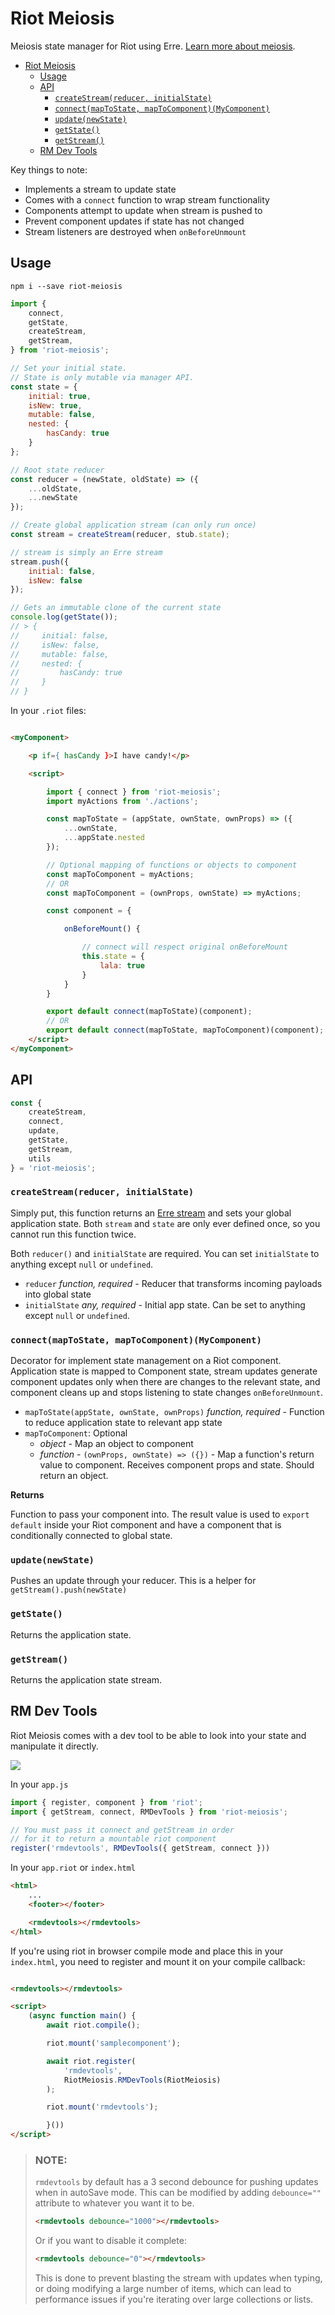# Riot Meiosis

Meiosis state manager for Riot using Erre. [Learn more about meiosis](http://RiotMeiosis.js.org).

- [Riot Meiosis](#riot-meiosis)
  - [Usage](#usage)
  - [API](#api)
    - [`createStream(reducer, initialState)`](#createstreamreducer-initialstate)
    - [`connect(mapToState, mapToComponent)(MyComponent)`](#connectmaptostate-maptocomponentmycomponent)
    - [`update(newState)`](#updatenewstate)
    - [`getState()`](#getstate)
    - [`getStream()`](#getstream)
  - [RM Dev Tools](#rm-dev-tools)

Key things to note:
- Implements a stream to update state
- Comes with a `connect` function to wrap stream functionality
- Components attempt to update when stream is pushed to
- Prevent component updates if state has not changed
- Stream listeners are destroyed when `onBeforeUnmount`

## Usage

```
npm i --save riot-meiosis
```

```js
import {
    connect,
    getState,
    createStream,
    getStream,
} from 'riot-meiosis';

// Set your initial state.
// State is only mutable via manager API.
const state = {
    initial: true,
    isNew: true,
    mutable: false,
    nested: {
        hasCandy: true
    }
};

// Root state reducer
const reducer = (newState, oldState) => ({
    ...oldState,
    ...newState
});

// Create global application stream (can only run once)
const stream = createStream(reducer, stub.state);

// stream is simply an Erre stream
stream.push({
    initial: false,
    isNew: false
});

// Gets an immutable clone of the current state
console.log(getState());
// > {
//     initial: false,
//     isNew: false,
//     mutable: false,
//     nested: {
//         hasCandy: true
//     }
// }

```

In your `.riot` files:
```html

<myComponent>

    <p if={ hasCandy }>I have candy!</p>

    <script>

        import { connect } from 'riot-meiosis';
        import myActions from './actions';

        const mapToState = (appState, ownState, ownProps) => ({
            ...ownState,
            ...appState.nested
        });

        // Optional mapping of functions or objects to component
        const mapToComponent = myActions;
        // OR
        const mapToComponent = (ownProps, ownState) => myActions;

        const component = {

            onBeforeMount() {

                // connect will respect original onBeforeMount
                this.state = {
                    lala: true
                }
            }
        }

        export default connect(mapToState)(component);
        // OR
        export default connect(mapToState, mapToComponent)(component);
    </script>
</myComponent>
```

## API

```js
const {
    createStream,
    connect,
    update,
    getState,
    getStream,
    utils
} = 'riot-meiosis';
```


### `createStream(reducer, initialState)`

Simply put, this function returns an [Erre stream](https://github.com/GianlucaGuarini/erre#api) and sets your global application state. Both `stream` and `state` are only ever defined once, so you cannot run this function twice.

Both `reducer()` and `initialState` are required. You can set `initialState` to anything except `null` or `undefined`.

* `reducer` *function, required* - Reducer that transforms incoming payloads into global state
* `initialState` *any, required* - Initial app state. Can be set to anything except `null` or `undefined`.


### `connect(mapToState, mapToComponent)(MyComponent)`

Decorator for implement state management on a Riot component. Application state is mapped to Component state, stream updates generate component updates only when there are changes to the relevant state, and component cleans up and  stops listening to state changes `onBeforeUnmount`.

* `mapToState(appState, ownState, ownProps)` *function, required* - Function to reduce application state to relevant app state
* `mapToComponent`: Optional
    - *object* - Map an object to component
    - *function* - `(ownProps, ownState) => ({})` - Map a function's return value to component. Receives component props and state. Should return an object.

**Returns**

Function to pass your component into. The result value is used to `export default` inside your Riot component and have a component that is conditionally connected to global state.

### `update(newState)`

Pushes an update through your reducer. This is a helper for `getStream().push(newState)`


### `getState()`

Returns the application state.


### `getStream()`

Returns the application state stream.


## RM Dev Tools

Riot Meiosis comes with a dev tool to be able to look into your state and manipulate it directly.

![](screenshots/rmdevtools.gif)


In your `app.js`
```js
import { register, component } from 'riot';
import { getStream, connect, RMDevTools } from 'riot-meiosis';

// You must pass it connect and getStream in order
// for it to return a mountable riot component
register('rmdevtools', RMDevTools({ getStream, connect }))
```

In your `app.riot` or `index.html`
```html
<html>
    ...
    <footer></footer>

    <rmdevtools></rmdevtools>
</html>

```


If you're using riot in browser compile mode and place this in your `index.html`, you need to register and mount it on your compile callback:

```html

<rmdevtools></rmdevtools>

<script>
    (async function main() {
        await riot.compile();

        riot.mount('samplecomponent');

        await riot.register(
            'rmdevtools',
            RiotMeiosis.RMDevTools(RiotMeiosis)
        );

        riot.mount('rmdevtools');

        }())
</script>

```

> ### NOTE:
> `rmdevtools` by default has a 3 second debounce for pushing updates when in autoSave mode.
> This can be modified by adding `debounce=""` attribute to whatever you want it to be.
> ``` html
> <rmdevtools debounce="1000"></rmdevtools>
> ```
> Or if you want to disable it complete:
> ``` html
> <rmdevtools debounce="0"></rmdevtools>
> ```
> This is done to prevent blasting the stream with updates when typing, or doing modifying a large number of items, which can lead to performance issues if you're iterating over large collections or lists.